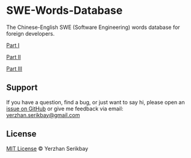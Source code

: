 # SWE-Words-Database
The Chinese-English SWE (Software Engineering) words database for foreign developers.

[Part I](https://github.com/yerzhanserikbay/SWE-Words-Database/blob/master/Part%20I.md)

[Part II](https://github.com/yerzhanserikbay/SWE-Words-Database/blob/master/Part%20II.md)

[Part III](https://github.com/yerzhanserikbay/SWE-Words-Database/blob/master/Part%20III.md)

## Support

If you have a question, find a bug, or just want to say hi, please open an [issue on GitHub](https://github.com/yerzhanserikbay/yerzhanserikbay.github.io/issues/new) or give me feedback via email: yerzhan.serikbay@gmail.com

## License

[MIT License](./LICENSE) © Yerzhan Serikbay
